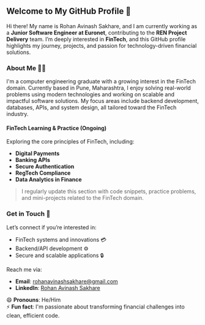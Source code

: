 ## Welcome to My GitHub Profile 👋

Hi there! My name is Rohan Avinash Sakhare, and I am currently working as a **Junior Software Engineer at Euronet**, contributing to the **REN Project Delivery** team. I’m deeply interested in **FinTech**, and this GitHub profile highlights my journey, projects, and passion for technology-driven financial solutions.

### About Me 🙋‍♂️

I'm a computer engineering graduate with a growing interest in the FinTech domain. Currently based in Pune, Maharashtra, I enjoy solving real-world problems using modern technologies and working on scalable and impactful software solutions. My focus areas include backend development, databases, APIs, and system design, all tailored toward the FinTech industry.

#### FinTech Learning & Practice (Ongoing)
Exploring the core principles of FinTech, including:
- **Digital Payments**
- **Banking APIs**
- **Secure Authentication**
- **RegTech Compliance**
- **Data Analytics in Finance**

> I regularly update this section with code snippets, practice problems, and mini-projects related to the FinTech domain.

### Get in Touch 📲

Let’s connect if you’re interested in:
- FinTech systems and innovations 💳  
- Backend/API development ⚙️  
- Secure and scalable applications 🔒  

Reach me via:
- **Email**: rohanavinashsakhare@gmail.com  
- **LinkedIn**: [Rohan Avinash Sakhare](https://www.linkedin.com/in/rohan-sakhare-22b58a229/)

😄 **Pronouns**: He/Him  
⚡ **Fun fact**: I'm passionate about transforming financial challenges into clean, efficient code.

